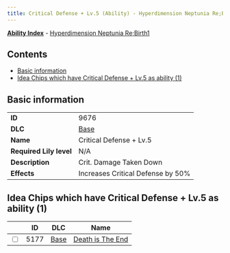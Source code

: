 ```yaml
---
title: Critical Defense + Lv.5 (Ability) - Hyperdimension Neptunia Re;Birth1
---
```


[**Ability Index**](/neptunia/rb1/ability/index.html) - [Hyperdimension Neptunia Re;Birth1](/neptunia/rb1)

## Contents

- [Basic information](#basic-information)
- [Idea Chips which have Critical Defense + Lv.5 as ability (1)](#idea-chips-which-have-critical-defense-lv5-as-ability-1)

## Basic information

|   |   |
| -- | -- |
| **ID** | 9676 |
| **DLC** | [Base](/neptunia/rb1/dlc/1-base.html) |
| **Name** | Critical Defense + Lv.5 |
| **Required Lily level** | N/A |
| **Description** | Crit. Damage Taken Down |
| **Effects** | Increases Critical Defense by 50% |


## Idea Chips which have Critical Defense + Lv.5 as ability (1)

|    | ID | DLC | Name |
| -- | -- | --- | ---- |
| <input type="checkbox" id="rb1-item-1-5177" class="trackbox" /> | 5177 | [Base](/neptunia/rb1/dlc/1-base.html) | [Death is The End](/neptunia/rb1/item/1-5177-death-is-the-end.html) |
